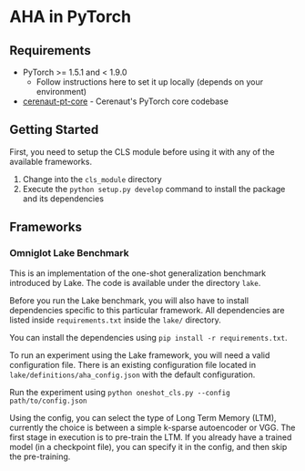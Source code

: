 # AHA in PyTorch

## Requirements

- PyTorch >= 1.5.1 and < 1.9.0
  - Follow instructions here to set it up locally (depends on your environment)
- [cerenaut-pt-core](https://github.com/Cerenaut/cerenaut-pt-core) - Cerenaut's PyTorch core codebase

## Getting Started

First, you need to setup the CLS module before using it with any of the available frameworks.

1. Change into the `cls_module` directory
2. Execute the `python setup.py develop` command to install the package and its dependencies

## Frameworks

### Omniglot Lake Benchmark

This is an implementation of the one-shot generalization benchmark introduced by Lake. The code is available under the
directory `lake`.

Before you run the Lake benchmark, you will also have to install dependencies specific to this particular framework. All dependencies are listed inside `requirements.txt` inside the `lake/` directory.

You can install the dependencies using `pip install -r requirements.txt`.

To run an experiment using the Lake framework, you will need a valid configuration file. There is an existing configuration
file located in `lake/definitions/aha_config.json` with the default configuration.

Run the experiment using `python oneshot_cls.py --config path/to/config.json`

Using the config, you can select the type of Long Term Memory (LTM), currently the choice is between a simple k-sparse autoencoder or VGG.
The first stage in execution is to pre-train the LTM.
If you already have a trained model (in a checkpoint file), you can specify it in the config, and then skip the pre-training.
